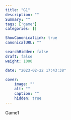 ```yaml
---
title: "G1"
description: ""
Summary: ""
tags: ['game']
categories: []

ShowCanonicalLink: true
canonicalURL: ""

searchHidden: false
draft: false
weight: 1000

date: "2023-02-22 17:43:38"

cover:
    image: ""
    alt: ""
    caption: ""
    hidden: true
---
```



Game1
